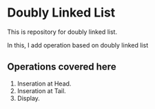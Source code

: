 # Doubly Linked List 
This is repository for doubly linked list. 
<p>In this, I add operation based on doubly linked list</p>
<h2>Operations covered here</h2>
<ol>
<li>Inseration at Head.</li>
<li>Inseration at Tail.</li>
<li>Display.</li>
</ol>
